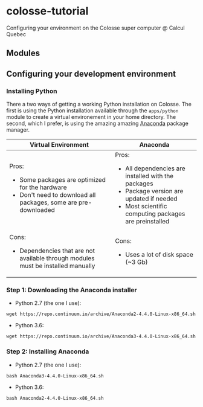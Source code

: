 # colosse-tutorial
Configuring your environment on the Colosse super computer @ Calcul Quebec

## Modules

## Configuring your development environment


### Installing Python

There a two ways of getting a working Python installation on Colosse. The first is using the Python installation available through the `apps/python` module to create a virtual environement in your home directory. The second, which I prefer, is using the amazing amazing [Anaconda](https://www.continuum.io/downloads) package manager.

| Virtual Environment                                                                        | Anaconda |
|--------------------------------------------------------------------------------------------|----------|
| Pros: <ul><li>Some packages are optimized for the hardware</li><li>Don't need to download all packages, some are pre-downloaded</li></ul> | Pros: <ul><li>All dependencies are installed with the packages</li>  <li>Package version are updated if needed</li>  <li>Most scientific computing packages are preinstalled</li></ul>        |
| Cons: <ul><li>Dependencies that are not available through modules must be installed manually</li></ul> | Cons: <ul><li>Uses a lot of disk space (~3 Gb)</li></ul>         |

### Step 1: Downloading the Anaconda installer

* Python 2.7 (the one I use): 
```
wget https://repo.continuum.io/archive/Anaconda2-4.4.0-Linux-x86_64.sh
```
* Python 3.6: 
```
wget https://repo.continuum.io/archive/Anaconda3-4.4.0-Linux-x86_64.sh
```

### Step 2: Installing Anaconda

* Python 2.7 (the one I use): 
```
bash Anaconda3-4.4.0-Linux-x86_64.sh 
```
* Python 3.6: 
```
bash Anaconda2-4.4.0-Linux-x86_64.sh 
```

